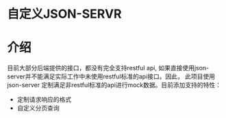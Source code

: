 # 自定义JSON-SERVR

# 介绍
目前大部分后端提供的接口，都没有完全支持restful api, 如果直接使用json-server并不能满足实际工作中未使用restful标准的api接口。因此， 此项目使用json-server 定制满足非restful标准的api进行mock数据。目前添加支持的特性：
 - 定制请求响应的格式
 - 自定义分页查询

